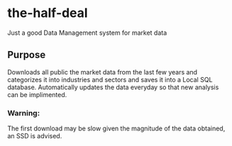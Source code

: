 # the-half-deal
Just a good Data Management system for market data

## Purpose
Downloads all public the market data from the last few years and categorizes it into industries and sectors and saves it into a Local SQL database. 
Automatically updates the data everyday so that new analysis can be implimented. 

### Warning: 
The first download may be slow given the magnitude of the data obtained, an SSD is advised. 
